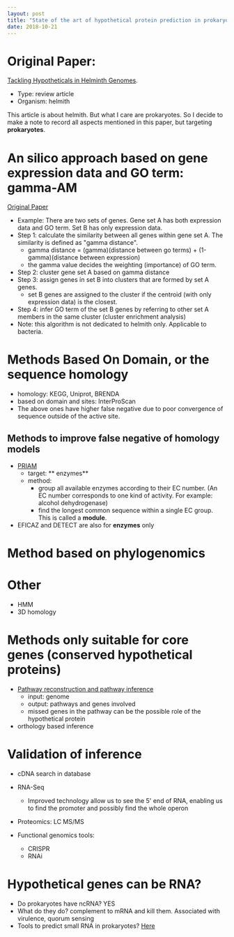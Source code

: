 ```yaml
---
layout: post
title: "State of the art of hypothetical protein prediction in prokaryotes"
date: 2018-10-21
---
```


# Original Paper:
[Tackling Hypotheticals in Helminth Genomes](https://linkinghub.elsevier.com/retrieve/pii/S1471492217302817).
- Type: review article
- Organism: helmith

This article is about helmith. But what I care are prokaryotes. So I decide to make a note to record all aspects mentioned in this paper, but targeting **prokaryotes**.

# An silico approach based on gene expression data and GO term: gamma-AM
[Original Paper](http://arxiv.org/abs/1608.03672)
- Example: There are two sets of genes. Gene set A has both expression data and GO term. Set B has only expression data.
- Step 1: calculate the similarity between all genes within gene set A. The similarity is defined as "gamma distance".
    - gamma distance = (gamma)(distance between go terms) + (1-gamma)(distance between expression)
    - the gamma value decides the weighting (importance) of GO term.
- Step 2: cluster gene set A based on gamma distance
- Step 3: assign genes in set B into clusters that are formed by set A genes.
    - set B genes are assigned to the cluster if the centroid (with only expression data) is the closest.
- Step 4: infer GO term of the set B genes by referring to other set A members in the same cluster (cluster enrichment analysis)
- Note: this algorithm is not dedicated to helmith only. Applicable to bacteria.

# Methods Based On Domain, or the sequence homology
- homology: KEGG, Uniprot, BRENDA
- based on domain and sites: InterProScan
- The above ones have higher false negative due to poor convergence of sequence outside of the active site.

## Methods to improve false negative of homology models
- [PRIAM](https://www.ncbi.nlm.nih.gov/pmc/articles/PMC275543/)
    - target: ** enzymes**
    - method:
        - group all available enzymes according to their EC number. (An EC number corresponds to one kind of activity. For example: alcohol dehydrogenase)
        - find the longest common sequence within a single EC group. This is called a **module**.
- EFICAZ and DETECT are also for **enzymes** only

# Method based on phylogenomics

# Other
- HMM
- 3D homology

# Methods only suitable for core genes (conserved hypothetical proteins)
- [Pathway reconstruction and pathway inference](https://doi.org/10.1186%2F1471-2105-5-76)
    - input: genome
    - output: pathways and genes involved
    - missed genes in the pathway can be the possible role of the hypothetical protein
- orthology based inference


# Validation of inference
- cDNA search in database
- RNA-Seq
    - Improved technology allow us to see the 5' end of RNA, enabling us to find the promoter and possibly find the whole operon
    
- Proteomics: LC MS/MS
- Functional genomics tools:
    - CRISPR
    - RNAi

# Hypothetical genes can be RNA?
- Do prokaryotes have ncRNA? YES
- What do they do? complement to mRNA and kill them. Associated with virulence, quorum sensing
- Tools to predict small RNA in prokaryotes? [Here](https://doi.org/10.1038%2Fsrep46070)
